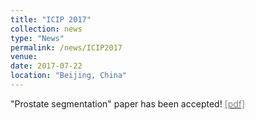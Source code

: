 ```yaml
---
title: "ICIP 2017"
collection: news
type: "News"
permalink: /news/ICIP2017
venue: 
date: 2017-07-22
location: "Beijing, China"
---
```


"Prostate segmentation" paper has been accepted! [<span style="color:grey">[pdf]</span>](http://mcl.korea.ac.kr/~dotol1216/Publications/2017_ICIP_JHMUN.pdf)
